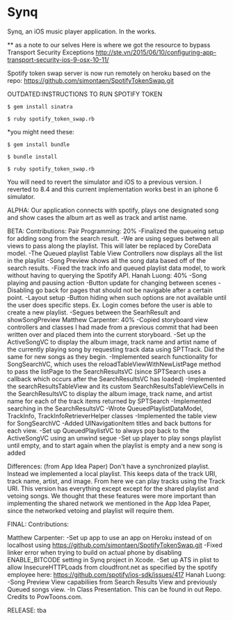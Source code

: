 # Synq
Synq, an iOS music player application. In the works.

** as a note to our selves
Here is where we got the resource to bypass Transport Security Exceptions
http://ste.vn/2015/06/10/configuring-app-transport-security-ios-9-osx-10-11/

Spotify token swap server is now run remotely on heroku based on the repo:
https://github.com/simontaen/SpotifyTokenSwap.git

OUTDATED:INSTRUCTIONS TO RUN SPOTIFY TOKEN
```
$ gem install sinatra
```
```
$ ruby spotify_token_swap.rb
```
*you might need these:
```
$ gem install bundle
```
```
$ bundle install
```
```
$ ruby spotify_token_swap.rb
```
You will need to revert the simulator and iOS to a previous version. I reverted to 8.4 and this current implementation works best in an iphone 6 simulator.

ALPHA: Our application connects with spotify, plays one designated song and show cases the album art as well as track and artist name. 

BETA: 
Contributions:
Pair Programming: 20%
-Finalized the queueing setup for adding song from the search result.
-We are using segues between all views to pass along the playlist. This will later be replaced by CoreData model.
-The Queued playlist Table View Controllers now displays all the list in the playlist
-Song Preview shows all the song data based off of the search results.
-Fixed the track info and queued playlist data model, to work without having to querying the Spotify API.
Hanah Luong: 40%
-Song playing and pausing action
-Button update for changing between scenes
-Disabling go back for pages that should not be navigable after a certain point.
-Layout setup
-Button hiding when such options are not available until the user does specific steps. Ex. Login comes before the user is able to create a new playlist.
-Segues between the SearhResult and showSongPreview
Matthew Carpenter: 40%
-Copied storyboard view controllers and classes I had made from a previous commit that had been
written over and placed them into the current storyboard.
-Set up the ActiveSongVC to display the album image, track name and artist name of the 
currently playing song by requesting track data using SPTTrack. Did the same for new songs
as they begin.
-Implemented search functionality for SongSearchVC, which uses the 
reloadTableViewWithNewListPage method to pass the listPage to the SearchResultsVC 
(since SPTSearch uses a callback which occurs after the SearchResultsVC has loaded)
-Implemented the searchResultsTableView and its custom SearchResultsTableViewCells
in the SearchResultsVC to display the album image, track name, and artist name for each
of the track items returned by SPTSearch
-Implemented searching in the SearchResultsVC
-Wrote QueuedPlaylistDataModel, TrackInfo, TrackInfoRetrieverHelper classes
-Implemented the table view for SongSearchVC
-Added UINavigationItem titles and back buttons for each view.
-Set up QueuedPlaylistVC to always pop back to the ActiveSongVC using an unwind segue
-Set up player to play songs playlist until empty, and to start again when the playlist is empty and a new song is added 

Differences: (from App Idea Paper)
Don't have a synchronized playlist. Instead we implemented a local playlist. This keeps data of the track URI, track name, artist, and image. From here we can play tracks using the Track URI. This version has everything except except for the shared playlist and vetoing songs. We thought that these features were more important than implementing the shared network we mentioned in the App Idea Paper, since the networked vetoing and playlist will require them.



FINAL:
Contributions:

Matthew Carpenter:
-Set up app to use an app on Heroku instead of on localhost using https://github.com/simontaen/SpotifyTokenSwap.git
-Fixed linker error when trying to build on actual phone by disabling ENABLE_BITCODE setting in Synq project in Xcode.
-Set up ATS in plist to allow InsecureHTTPLoads from cloudfront.net as specified by the spotify employee here: https://github.com/spotify/ios-sdk/issues/417
Hanah Luong:
-Song Preview View capabiliies from Search Results View and previously Queued songs view.
-In Class Presentation. This can be found in out Repo. Credits to PowToons.com.

RELEASE: tba
